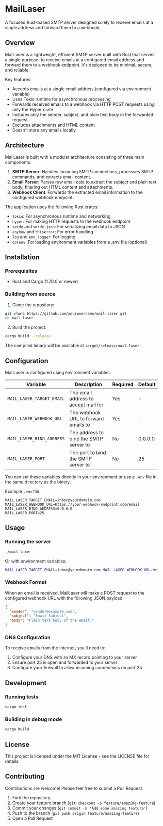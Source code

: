 # MailLaser

A focused Rust-based SMTP server designed solely to receive emails at a single address and forward them to a webhook.

## Overview

MailLaser is a lightweight, efficient SMTP server built with Rust that serves a single purpose: to receive emails at a configured email address and forward them to a webhook endpoint. It's designed to be minimal, secure, and reliable.

Key features:
- Accepts emails at a single email address (configured via environment variable)
- Uses Tokio runtime for asynchronous processing
- Forwards received emails to a webhook via HTTP POST requests using only the Hyper crate
- Includes only the sender, subject, and plain text body in the forwarded request
- Excludes attachments and HTML content
- Doesn't store any emails locally

## Architecture

MailLaser is built with a modular architecture consisting of three main components:

1. **SMTP Server**: Handles incoming SMTP connections, processes SMTP commands, and extracts email content.
2. **Email Parser**: Parses raw email data to extract the subject and plain text body, filtering out HTML content and attachments.
3. **Webhook Client**: Forwards the extracted email information to the configured webhook endpoint.

The application uses the following Rust crates:
- `tokio`: For asynchronous runtime and networking
- `hyper`: For making HTTP requests to the webhook endpoint
- `serde` and `serde_json`: For serializing email data to JSON
- `anyhow` and `thiserror`: For error handling
- `log` and `env_logger`: For logging
- `dotenv`: For loading environment variables from a .env file (optional)

## Installation

### Prerequisites
- Rust and Cargo (1.70.0 or newer)

### Building from source

1. Clone the repository:
```bash
git clone https://github.com/yourusername/mail-laser.git
cd mail-laser
```

2. Build the project:
```bash
cargo build --release
```

The compiled binary will be available at `target/release/mail-laser`.

## Configuration

MailLaser is configured using environment variables:

| Variable | Description | Required | Default |
|----------|-------------|----------|---------|
| `MAIL_LASER_TARGET_EMAIL` | The email address to accept mail for | Yes | - |
| `MAIL_LASER_WEBHOOK_URL` | The webhook URL to forward emails to | Yes | - |
| `MAIL_LASER_BIND_ADDRESS` | The address to bind the SMTP server to | No | 0.0.0.0 |
| `MAIL_LASER_PORT` | The port to bind the SMTP server to | No | 25 |

You can set these variables directly in your environment or use a `.env` file in the same directory as the binary.

Example `.env` file:
```
MAIL_LASER_TARGET_EMAIL=inbox@yourdomain.com
MAIL_LASER_WEBHOOK_URL=https://your-webhook-endpoint.com/email
MAIL_LASER_BIND_ADDRESS=0.0.0.0
MAIL_LASER_PORT=25
```

## Usage

### Running the server

```bash
./mail-laser
```

Or with environment variables:

```bash
MAIL_LASER_TARGET_EMAIL=inbox@yourdomain.com MAIL_LASER_WEBHOOK_URL=https://your-webhook-endpoint.com/email ./mail-laser
```

### Webhook Format

When an email is received, MailLaser will make a POST request to the configured webhook URL with the following JSON payload:

```json
{
  "sender": "sender@example.com",
  "subject": "Email Subject",
  "body": "Plain text body of the email."
}
```

### DNS Configuration

To receive emails from the internet, you'll need to:

1. Configure your DNS with an MX record pointing to your server
2. Ensure port 25 is open and forwarded to your server
3. Configure your firewall to allow incoming connections on port 25

## Development

### Running tests

```bash
cargo test
```

### Building in debug mode

```bash
cargo build
```

## License

This project is licensed under the MIT License - see the LICENSE file for details.

## Contributing

Contributions are welcome! Please feel free to submit a Pull Request.

1. Fork the repository
2. Create your feature branch (`git checkout -b feature/amazing-feature`)
3. Commit your changes (`git commit -m 'Add some amazing feature'`)
4. Push to the branch (`git push origin feature/amazing-feature`)
5. Open a Pull Request
